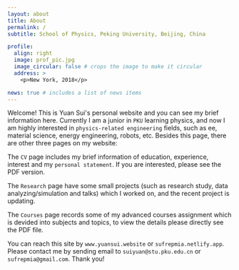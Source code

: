 ```yaml
---
layout: about
title: About
permalink: /
subtitle: School of Physics, Peking University, Beijing, China

profile:
  align: right
  image: prof_pic.jpg
  image_circular: false # crops the image to make it circular
  address: >
    <p>New York, 2018</p>

news: true # includes a list of news items
---
```


Welcome! This is Yuan Sui's personal website and you can see my brief information here. Currently I am a junior in `PKU` learning physics, and now I am highly interested in `physics-related engineering` fields, such as ee, material science, energy engineering, robots, etc. Besides this page, there are other three pages on my website:

The `CV` page includes my brief information of education, experience, interest and my `personal statement`. If you are interested, please see the PDF version. 

The `Research` page have some small projects (such as research study, data analyzing/simulation and talks) which I worked on, and the recent project is updating.

The `Courses` page records some of my advanced courses assignment which is devided into subjects and topics, to view the details please directly see the PDF file.

You can reach this site by `www.yuansui.website` or `sufrepmia.netlify.app`. Please contact me by sending email to `suiyuan@stu.pku.edu.cn` or `sufrepmia@gmail.com`. Thank you!